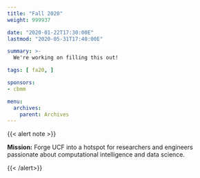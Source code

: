 ```yaml
---
title: "Fall 2020"
weight: 999937

date: "2020-01-22T17:30:00E"
lastmod: "2020-05-31T17:40:00E"

summary: >-
  We're working on filling this out!

tags: [ fa20, ]

sponsors:
- cbmm

menu:
  archives:
    parent: Archives
---
```


{{< alert note >}}

**Mission:** Forge UCF into a hotspot for researchers and engineers passionate
about computational intelligence and data science.

{{< /alert>}}
